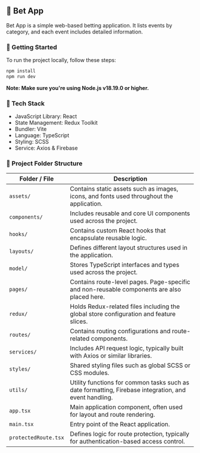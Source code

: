## 🎲 Bet App

Bet App is a simple web-based betting application. It lists events by category, and each event includes detailed information.

### 🚀 Getting Started

To run the project locally, follow these steps:

```bash
npm install
npm run dev
```

**Note: Make sure you're using Node.js v18.19.0 or higher.**

### 🔧 Tech Stack

- JavaScript Library: React
- State Management: Redux Toolkit
- Bundler: Vite
- Language: TypeScript
- Styling: SCSS
- Service: Axios & Firebase

### 📁 Project Folder Structure

| Folder / File        | Description                                                                                           |
| -------------------- | ----------------------------------------------------------------------------------------------------- |
| `assets/`            | Contains static assets such as images, icons, and fonts used throughout the application.              |
| `components/`        | Includes reusable and core UI components used across the project.                                     |
| `hooks/`             | Contains custom React hooks that encapsulate reusable logic.                                          |
| `layouts/`           | Defines different layout structures used in the application.                                          |
| `model/`             | Stores TypeScript interfaces and types used across the project.                                       |
| `pages/`             | Contains route-level pages. Page-specific and non-reusable components are also placed here.           |
| `redux/`             | Holds Redux-related files including the global store configuration and feature slices.                |
| `routes/`            | Contains routing configurations and route-related components.                                         |
| `services/`          | Includes API request logic, typically built with Axios or similar libraries.                          |
| `styles/`            | Shared styling files such as global SCSS or CSS modules.                                              |
| `utils/`             | Utility functions for common tasks such as date formatting, Firebase integration, and event handling. |
| `app.tsx`            | Main application component, often used for layout and route rendering.                                |
| `main.tsx`           | Entry point of the React application.                                                                 |
| `protectedRoute.tsx` | Defines logic for route protection, typically for authentication-based access control.                |
